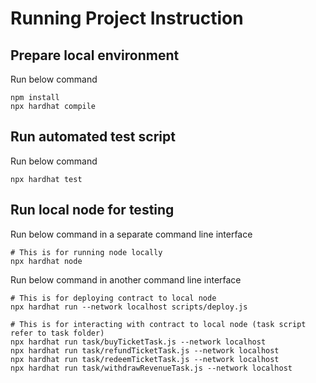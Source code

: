 # Running Project Instruction

## Prepare local environment
Run below command
```bash=
npm install
npx hardhat compile
```

## Run automated test script
Run below command
```bash=
npx hardhat test
```

## Run local node for testing
Run below command in a separate command line interface
```bash= 
# This is for running node locally
npx hardhat node
```

Run below command in another command line interface
```bash=
# This is for deploying contract to local node
npx hardhat run --network localhost scripts/deploy.js

# This is for interacting with contract to local node (task script refer to task folder)
npx hardhat run task/buyTicketTask.js --network localhost 
npx hardhat run task/refundTicketTask.js --network localhost
npx hardhat run task/redeemTicketTask.js --network localhost
npx hardhat run task/withdrawRevenueTask.js --network localhost
```